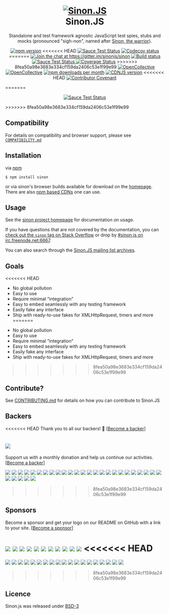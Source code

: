 <h1 align=center>
    <a href="https://sinonjs.org" title="Sinon.JS">
        <img alt="Sinon.JS" src="https://sinonjs.org/assets/images/logo.png">
    </a>
    <br>
    Sinon.JS
</h1>

<p align=center>
    Standalone and test framework agnostic JavaScript test spies, stubs and mocks (pronounced "sigh-non", named after <a href="https://en.wikipedia.org/wiki/Sinon">Sinon, the warrior</a>).
</p>

<p align=center>
<a href="https://www.npmjs.com/package/sinon"><img src="https://img.shields.io/npm/v/sinon.svg?style=flat" alt="npm version"></a>
<<<<<<< HEAD
<a href="https://saucelabs.com/u/sinonjs"><img src="https://saucelabs.com/buildstatus/sinonjs" alt="Sauce Test Status"/></a>
<a href="https://codecov.io/gh/sinonjs/sinon"><img src="https://codecov.io/gh/sinonjs/sinon/branch/master/graph/badge.svg" alt="Codecov status"></a>
=======
<a href="https://gitter.im/sinonjs/sinon?utm_source=badge&amp;utm_medium=badge&amp;utm_campaign=pr-badge&amp;utm_content=badge"><img src="https://badges.gitter.im/Join%20Chat.svg" alt="Join the chat at https://gitter.im/sinonjs/sinon"></a>
<a href="http://travis-ci.org/sinonjs/sinon"><img src="https://secure.travis-ci.org/sinonjs/sinon.svg?branch=master" alt="Build status"></a>
<a href="https://saucelabs.com/u/sinonjs"><img src="https://saucelabs.com/buildstatus/sinonjs" alt="Sauce Test Status"</a>
<a href="https://coveralls.io/github/sinonjs/sinon"><img src="https://coveralls.io/repos/github/sinonjs/sinon/badge.svg" alt="Coverage Status"></a>
>>>>>>> 8fea50a98e3683e334cf159da2406c53e1f99e99
<a href="#backers"><img src="https://opencollective.com/sinon/backers/badge.svg" alt="OpenCollective"></a>
<a href="#sponsors"><img src="https://opencollective.com/sinon/sponsors/badge.svg" alt="OpenCollective"></a>
<a href="https://www.npmjs.com/package/sinon" target="_blank"><img src="https://img.shields.io/npm/dm/sinon.svg" alt="npm downloads per month"></a>
<a href="https://cdnjs.com/libraries/sinon.js" target="_blank"><img src="https://img.shields.io/cdnjs/v/sinon.js.svg" alt="CDNJS version"></a>
<<<<<<< HEAD
<a href="CODE_OF_CONDUCT.md"><img src="https://img.shields.io/badge/Contributor%20Covenant-v2.0%20adopted-ff69b4.svg" alt="Contributor Covenant" /></a>
</p>

<!-- Shows an outdated badge. Will not be fixed until https://github.com/sinonjs/fake-timers/pull/395 ships.
<p align=center>
<a href="https://app.saucelabs.com/u/sinonjs">
  <img src="https://app.saucelabs.com/browser-matrix/sinonjs.svg" alt="Sauce Test Status"/>
</a>
</p>
-->
=======
</p>

<p align=center>
<a href="https://saucelabs.com/u/sinonjs"><img src="https://saucelabs.com/browser-matrix/sinonjs.svg" alt="Sauce Test Status"></a>
</p>
>>>>>>> 8fea50a98e3683e334cf159da2406c53e1f99e99

## Compatibility

For details on compatibility and browser support, please see [`COMPATIBILITY.md`](COMPATIBILITY.md)

## Installation

via [npm](https://github.com/npm/npm)

    $ npm install sinon

or via sinon's browser builds available for download on the [homepage](https://sinonjs.org/releases/). There are also [npm based CDNs](https://sinonjs.org/releases#npm-cdns) one can use.

## Usage

See the [sinon project homepage](https://sinonjs.org/) for documentation on usage.

If you have questions that are not covered by the documentation, you can [check out the `sinon` tag on Stack Overflow](https://stackoverflow.com/questions/tagged/sinon) or drop by <a href="irc://irc.freenode.net:6667/sinon.js">#sinon.js on irc.freenode.net:6667</a>.

You can also search through the [Sinon.JS mailing list archives](http://groups.google.com/group/sinonjs).

## Goals

<<<<<<< HEAD
- No global pollution
- Easy to use
- Require minimal “integration”
- Easy to embed seamlessly with any testing framework
- Easily fake any interface
- Ship with ready-to-use fakes for XMLHttpRequest, timers and more
=======
* No global pollution
* Easy to use
* Require minimal “integration”
* Easy to embed seamlessly with any testing framework
* Easily fake any interface
* Ship with ready-to-use fakes for XMLHttpRequest, timers and more
>>>>>>> 8fea50a98e3683e334cf159da2406c53e1f99e99

## Contribute?

See [CONTRIBUTING.md](CONTRIBUTING.md) for details on how you can contribute to Sinon.JS

## Backers

<<<<<<< HEAD
Thank you to all our backers! 🙏 [[Become a backer](https://opencollective.com/sinon#backer)]

<a href="https://opencollective.com/sinon#backers" target="_blank"><img src="https://opencollective.com/sinon/backers.svg?width=890"></a>
=======
Support us with a monthly donation and help us continue our activities. [[Become a backer](https://opencollective.com/sinon#backer)]

<a href="https://opencollective.com/sinon/backer/0/website" target="_blank"><img src="https://opencollective.com/sinon/backer/0/avatar.svg"></a>
<a href="https://opencollective.com/sinon/backer/1/website" target="_blank"><img src="https://opencollective.com/sinon/backer/1/avatar.svg"></a>
<a href="https://opencollective.com/sinon/backer/2/website" target="_blank"><img src="https://opencollective.com/sinon/backer/2/avatar.svg"></a>
<a href="https://opencollective.com/sinon/backer/3/website" target="_blank"><img src="https://opencollective.com/sinon/backer/3/avatar.svg"></a>
<a href="https://opencollective.com/sinon/backer/4/website" target="_blank"><img src="https://opencollective.com/sinon/backer/4/avatar.svg"></a>
<a href="https://opencollective.com/sinon/backer/5/website" target="_blank"><img src="https://opencollective.com/sinon/backer/5/avatar.svg"></a>
<a href="https://opencollective.com/sinon/backer/6/website" target="_blank"><img src="https://opencollective.com/sinon/backer/6/avatar.svg"></a>
<a href="https://opencollective.com/sinon/backer/7/website" target="_blank"><img src="https://opencollective.com/sinon/backer/7/avatar.svg"></a>
<a href="https://opencollective.com/sinon/backer/8/website" target="_blank"><img src="https://opencollective.com/sinon/backer/8/avatar.svg"></a>
<a href="https://opencollective.com/sinon/backer/9/website" target="_blank"><img src="https://opencollective.com/sinon/backer/9/avatar.svg"></a>
<a href="https://opencollective.com/sinon/backer/10/website" target="_blank"><img src="https://opencollective.com/sinon/backer/10/avatar.svg"></a>
<a href="https://opencollective.com/sinon/backer/11/website" target="_blank"><img src="https://opencollective.com/sinon/backer/11/avatar.svg"></a>
<a href="https://opencollective.com/sinon/backer/12/website" target="_blank"><img src="https://opencollective.com/sinon/backer/12/avatar.svg"></a>
<a href="https://opencollective.com/sinon/backer/13/website" target="_blank"><img src="https://opencollective.com/sinon/backer/13/avatar.svg"></a>
<a href="https://opencollective.com/sinon/backer/14/website" target="_blank"><img src="https://opencollective.com/sinon/backer/14/avatar.svg"></a>
<a href="https://opencollective.com/sinon/backer/15/website" target="_blank"><img src="https://opencollective.com/sinon/backer/15/avatar.svg"></a>
<a href="https://opencollective.com/sinon/backer/16/website" target="_blank"><img src="https://opencollective.com/sinon/backer/16/avatar.svg"></a>
<a href="https://opencollective.com/sinon/backer/17/website" target="_blank"><img src="https://opencollective.com/sinon/backer/17/avatar.svg"></a>
<a href="https://opencollective.com/sinon/backer/18/website" target="_blank"><img src="https://opencollective.com/sinon/backer/18/avatar.svg"></a>
<a href="https://opencollective.com/sinon/backer/19/website" target="_blank"><img src="https://opencollective.com/sinon/backer/19/avatar.svg"></a>
<a href="https://opencollective.com/sinon/backer/20/website" target="_blank"><img src="https://opencollective.com/sinon/backer/20/avatar.svg"></a>
<a href="https://opencollective.com/sinon/backer/21/website" target="_blank"><img src="https://opencollective.com/sinon/backer/21/avatar.svg"></a>
<a href="https://opencollective.com/sinon/backer/22/website" target="_blank"><img src="https://opencollective.com/sinon/backer/22/avatar.svg"></a>
<a href="https://opencollective.com/sinon/backer/23/website" target="_blank"><img src="https://opencollective.com/sinon/backer/23/avatar.svg"></a>
<a href="https://opencollective.com/sinon/backer/24/website" target="_blank"><img src="https://opencollective.com/sinon/backer/24/avatar.svg"></a>
<a href="https://opencollective.com/sinon/backer/25/website" target="_blank"><img src="https://opencollective.com/sinon/backer/25/avatar.svg"></a>
<a href="https://opencollective.com/sinon/backer/26/website" target="_blank"><img src="https://opencollective.com/sinon/backer/26/avatar.svg"></a>
<a href="https://opencollective.com/sinon/backer/27/website" target="_blank"><img src="https://opencollective.com/sinon/backer/27/avatar.svg"></a>
<a href="https://opencollective.com/sinon/backer/28/website" target="_blank"><img src="https://opencollective.com/sinon/backer/28/avatar.svg"></a>
<a href="https://opencollective.com/sinon/backer/29/website" target="_blank"><img src="https://opencollective.com/sinon/backer/29/avatar.svg"></a>

>>>>>>> 8fea50a98e3683e334cf159da2406c53e1f99e99

## Sponsors

Become a sponsor and get your logo on our README on GitHub with a link to your site. [[Become a sponsor](https://opencollective.com/sinon#sponsor)]

<a href="https://opencollective.com/sinon/sponsor/0/website" target="_blank"><img src="https://opencollective.com/sinon/sponsor/0/avatar.svg"></a>
<a href="https://opencollective.com/sinon/sponsor/1/website" target="_blank"><img src="https://opencollective.com/sinon/sponsor/1/avatar.svg"></a>
<a href="https://opencollective.com/sinon/sponsor/2/website" target="_blank"><img src="https://opencollective.com/sinon/sponsor/2/avatar.svg"></a>
<a href="https://opencollective.com/sinon/sponsor/3/website" target="_blank"><img src="https://opencollective.com/sinon/sponsor/3/avatar.svg"></a>
<a href="https://opencollective.com/sinon/sponsor/4/website" target="_blank"><img src="https://opencollective.com/sinon/sponsor/4/avatar.svg"></a>
<a href="https://opencollective.com/sinon/sponsor/5/website" target="_blank"><img src="https://opencollective.com/sinon/sponsor/5/avatar.svg"></a>
<a href="https://opencollective.com/sinon/sponsor/6/website" target="_blank"><img src="https://opencollective.com/sinon/sponsor/6/avatar.svg"></a>
<a href="https://opencollective.com/sinon/sponsor/7/website" target="_blank"><img src="https://opencollective.com/sinon/sponsor/7/avatar.svg"></a>
<a href="https://opencollective.com/sinon/sponsor/8/website" target="_blank"><img src="https://opencollective.com/sinon/sponsor/8/avatar.svg"></a>
<a href="https://opencollective.com/sinon/sponsor/9/website" target="_blank"><img src="https://opencollective.com/sinon/sponsor/9/avatar.svg"></a>
<a href="https://opencollective.com/sinon/sponsor/10/website" target="_blank"><img src="https://opencollective.com/sinon/sponsor/10/avatar.svg"></a>
<<<<<<< HEAD
=======
<a href="https://opencollective.com/sinon/sponsor/11/website" target="_blank"><img src="https://opencollective.com/sinon/sponsor/11/avatar.svg"></a>
<a href="https://opencollective.com/sinon/sponsor/12/website" target="_blank"><img src="https://opencollective.com/sinon/sponsor/12/avatar.svg"></a>
<a href="https://opencollective.com/sinon/sponsor/13/website" target="_blank"><img src="https://opencollective.com/sinon/sponsor/13/avatar.svg"></a>
<a href="https://opencollective.com/sinon/sponsor/14/website" target="_blank"><img src="https://opencollective.com/sinon/sponsor/14/avatar.svg"></a>
<a href="https://opencollective.com/sinon/sponsor/15/website" target="_blank"><img src="https://opencollective.com/sinon/sponsor/15/avatar.svg"></a>
<a href="https://opencollective.com/sinon/sponsor/16/website" target="_blank"><img src="https://opencollective.com/sinon/sponsor/16/avatar.svg"></a>
<a href="https://opencollective.com/sinon/sponsor/17/website" target="_blank"><img src="https://opencollective.com/sinon/sponsor/17/avatar.svg"></a>
<a href="https://opencollective.com/sinon/sponsor/18/website" target="_blank"><img src="https://opencollective.com/sinon/sponsor/18/avatar.svg"></a>
<a href="https://opencollective.com/sinon/sponsor/19/website" target="_blank"><img src="https://opencollective.com/sinon/sponsor/19/avatar.svg"></a>
<a href="https://opencollective.com/sinon/sponsor/20/website" target="_blank"><img src="https://opencollective.com/sinon/sponsor/20/avatar.svg"></a>
<a href="https://opencollective.com/sinon/sponsor/21/website" target="_blank"><img src="https://opencollective.com/sinon/sponsor/21/avatar.svg"></a>
<a href="https://opencollective.com/sinon/sponsor/22/website" target="_blank"><img src="https://opencollective.com/sinon/sponsor/22/avatar.svg"></a>
<a href="https://opencollective.com/sinon/sponsor/23/website" target="_blank"><img src="https://opencollective.com/sinon/sponsor/23/avatar.svg"></a>
<a href="https://opencollective.com/sinon/sponsor/24/website" target="_blank"><img src="https://opencollective.com/sinon/sponsor/24/avatar.svg"></a>
<a href="https://opencollective.com/sinon/sponsor/25/website" target="_blank"><img src="https://opencollective.com/sinon/sponsor/25/avatar.svg"></a>
<a href="https://opencollective.com/sinon/sponsor/26/website" target="_blank"><img src="https://opencollective.com/sinon/sponsor/26/avatar.svg"></a>
<a href="https://opencollective.com/sinon/sponsor/27/website" target="_blank"><img src="https://opencollective.com/sinon/sponsor/27/avatar.svg"></a>
<a href="https://opencollective.com/sinon/sponsor/28/website" target="_blank"><img src="https://opencollective.com/sinon/sponsor/28/avatar.svg"></a>
<a href="https://opencollective.com/sinon/sponsor/29/website" target="_blank"><img src="https://opencollective.com/sinon/sponsor/29/avatar.svg"></a>
>>>>>>> 8fea50a98e3683e334cf159da2406c53e1f99e99

## Licence

Sinon.js was released under [BSD-3](LICENSE)
